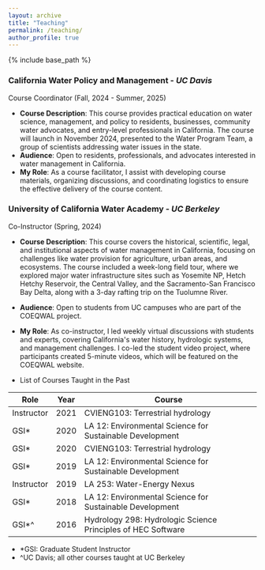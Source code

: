 ```yaml
---
layout: archive
title: "Teaching"
permalink: /teaching/
author_profile: true
---
```


{% include base_path %}

### California Water Policy and Management - _UC Davis_
Course Coordinator (Fall, 2024 - Summer, 2025)
*	**Course Description**:
This course provides practical education on water science, management, and policy to residents, businesses, community water advocates, and entry-level professionals in California. The course will launch in November 2024, presented to the Water Program Team, a group of scientists addressing water issues in the state.
* **Audience**:
Open to residents, professionals, and advocates interested in water management in California.
* **My Role**:
As a course facilitator, I assist with developing course materials, organizing discussions, and coordinating logistics to ensure the effective delivery of the course content.

### University of California Water Academy - _UC Berkeley_
Co-Instructor (Spring, 2024)
*	**Course Description**:
This course covers the historical, scientific, legal, and institutional aspects of water management in California, focusing on challenges like water provision for agriculture, urban areas, and ecosystems. The course included a week-long field tour, where we explored major water infrastructure sites such as Yosemite NP, Hetch Hetchy Reservoir, the Central Valley, and the Sacramento-San Francisco Bay Delta, along with a 3-day rafting trip on the Tuolumne River.
* **Audience**:
Open to students from UC campuses who are part of the COEQWAL project.
* **My Role**:
As co-instructor, I led weekly virtual discussions with students and experts, covering California's water history, hydrologic systems, and management challenges. I co-led the student video project, where participants created 5-minute videos, which will be featured on the COEQWAL website.

* List of Courses Taught in the Past

| Role             | Year   | Course                                                       |
| --------         | ------ | ------------------------------------------------------------ |
| Instructor       | 2021   | CVIENG103: Terrestrial hydrology                             |
| GSI*             | 2020   | LA 12: Environmental Science for Sustainable Development     |
| GSI*             | 2020   | CVIENG103: Terrestrial hydrology                             |
| GSI*             | 2019   | LA 12: Environmental Science for Sustainable Development     |
| Instructor       | 2019   | LA 253: Water-Energy Nexus                                   |
| GSI*             | 2018   | LA 12: Environmental Science for Sustainable Development     |
| GSI*^            | 2016   | Hydrology 298: Hydrologic Science Principles of HEC Software |

* *GSI: Graduate Student Instructor
* ^UC Davis; all other courses taught at UC Berkeley
